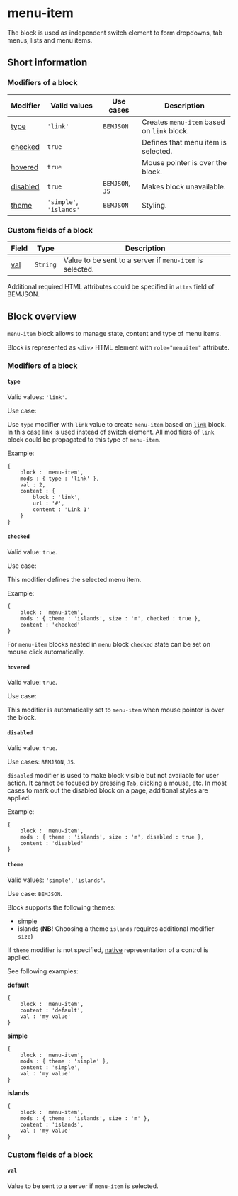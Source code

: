 # menu-item

The block is used as independent switch element to form dropdowns, tab menus, lists and menu items.

## Short information

### Modifiers of a block

| Modifier | Valid values | Use cases | Description |
| ----------- | ------------------- | -------------------- | -------- |
| <a href=#type>type</a> | <code>'link'</code> | <code>BEMJSON</code> | Creates `menu-item` based on `link` block. |
| <a href=#checked>checked</a> | <code>true</code> | | Defines that menu item is selected.  |
| <a href=#hovered>hovered</a> | <code>true</code> | | Mouse pointer is over the block. |
| <a href=#disabled>disabled</a> | <code>true</code> | <code>BEMJSON</code>, <code>JS</code> | Makes block unavailable. |
| <a href=#theme>theme</a> | <code>'simple'</code>, <code>'islands'</code> | <code>BEMJSON</code> | Styling. |

### Custom fields of a block

| Field | Type | Description |
| ---- | --- | -------- |
| <a href=#val>val</a> | <code>String</code> | Value to be sent to a server if `menu-item` is selected. |

Additional required HTML attributes could be specified in `attrs` field of BEMJSON.

## Block overview

`menu-item` block allows to manage state, content and type of menu items.

Block is represented as `<div>` HTML element with `role="menuitem"` attribute.

### Modifiers of a block

<a name="type"></a>
#### `type`

Valid values: `'link'`.

Use case:

Use `type` modifier with `link` value to create `menu-item` based on [`link`](../link/link.en.md) block. In this case link is used instead of switch element. All modifiers of `link` block could be propagated to this type of `menu-item`.

Example:

```bemjson
{
    block : 'menu-item',
    mods : { type : 'link' },
    val : 2,
    content : {
        block : 'link',
        url : '#',
        content : 'Link 1'
    }
}
```

<a name="checked"></a>
#### `checked`

Valid value: `true`.

Use case:

This modifier defines the selected menu item.

Example:

```bemjson
{
    block : 'menu-item',
    mods : { theme : 'islands', size : 'm', checked : true },
    content : 'checked'
}
```

For `menu-item` blocks nested in `menu` block `checked` state can be set on mouse click automatically.

<a name="hovered"></a>
#### `hovered`

Valid value: `true`.

Use case:

This modifier is automatically set to `menu-item` when mouse pointer is over the block.

<a name="disabled"></a>
#### `disabled`

Valid value: `true`.

Use cases: `BEMJSON`, `JS`.

`disabled` modifier is used to make block visible but not available for user action. It cannot be focused by pressing `Tab`, clicking a mouse, etc. In most cases to mark out the disabled block on a page, additional styles are applied.

Example:

```bemjson
{
    block : 'menu-item',
    mods : { theme : 'islands', size : 'm', disabled : true },
    content : 'disabled'
}
```

<a name="theme"></a>
#### `theme`

Valid values: `'simple'`, `'islands'`.

Use case: `BEMJSON`.

Block supports the following themes:

* simple
* islands (**NB!** Choosing a theme `islands` requires additional modifier `size`)

If `theme` modifier is not specified, [native](#native) representation of a control is applied.

See following examples:

<a name="native"></a>
**default**

```bemjson
{
    block : 'menu-item',
    content : 'default',
    val : 'my value'
}
```

**simple**

```bemjson
{
    block : 'menu-item',
    mods : { theme : 'simple' },
    content : 'simple',
    val : 'my value'
}
```

**islands**

```bemjson
{
    block : 'menu-item',
    mods : { theme : 'islands', size : 'm' },
    content : 'islands',
    val : 'my value'
}
```

### Custom fields of a block

<a name="val"></a>
#### `val`

Value to be sent to a server if `menu-item` is selected.
